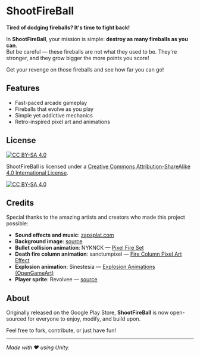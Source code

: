 # ShootFireBall

**Tired of dodging fireballs? It's time to fight back!**

In **ShootFireBall**, your mission is simple: **destroy as many fireballs as you can**.  
But be careful — these fireballs are not what they used to be. They're stronger, and they grow bigger the more points you score!

Get your revenge on those fireballs and see how far you can go!

## Features
- Fast-paced arcade gameplay
- Fireballs that evolve as you play
- Simple yet addictive mechanics
- Retro-inspired pixel art and animations

## License

[![CC BY-SA 4.0][cc-by-sa-shield]][cc-by-sa]

ShootFireBall is licensed under a
[Creative Commons Attribution-ShareAlike 4.0 International License][cc-by-sa].

[![CC BY-SA 4.0][cc-by-sa-image]][cc-by-sa]

[cc-by-sa]: http://creativecommons.org/licenses/by-sa/4.0/
[cc-by-sa-image]: https://licensebuttons.net/l/by-sa/4.0/88x31.png
[cc-by-sa-shield]: https://img.shields.io/badge/License-CC%20BY--SA%204.0-lightgrey.svg


## Credits
Special thanks to the amazing artists and creators who made this project possible:

- **Sound effects and music**: [zapsplat.com](https://www.zapsplat.com)
- **Background image**: [source](https://agk-adventures.fandom.com/wiki/Hell)
- **Bullet collision animation**: NYKNCK — [Pixel Fire Set](https://kvsr.itch.io/pixel-fire-set)
- **Death fire column animation**: sanctumpixel — [Fire Column Pixel Art Effect](https://sanctumpixel.itch.io/fire-column-pixel-art-effect)
- **Explosion animation**: Sinestesia — [Explosion Animations (OpenGameArt)](https://opengameart.org/content/2d-explosion-animations-frame-by-frame)
- **Player sprite**: Revolvee — [source](https://www.pokecommunity.com/showthread.php?t=376935)

## About
Originally released on the Google Play Store, **ShootFireBall** is now open-sourced for everyone to enjoy, modify, and build upon.

Feel free to fork, contribute, or just have fun!

---

*Made with ❤️ using Unity.*
